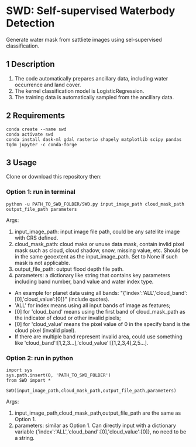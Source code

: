 # SWD: Self-supervised Waterbody Detection
Generate water mask from sattliete images using sel-supervised classification.

## 1 Description
1. The code automatically prepares ancillary data, including water occurrence and land cover.
2. The kernel classification model is LogisticRegression.
3. The training data is automatically sampled from the ancillary data.

## 2 Requirements
```
conda create --name swd
conda activate swd
conda install dask-ml gdal rasterio shapely matplotlib scipy pandas tqdm jupyter -c conda-forge
```

## 3 Usage
Clone or download this repository then:
### Option 1: run in terminal
```
python -u PATH_TO_SWD_FOLDER/SWD.py input_image_path cloud_mask_path output_file_path parameters
```
Args:
1. input_image_path: input image file path, could be any satellite image with CRS defined.
2. cloud_mask_path: cloud maks or unuse data mask, contain invlid pixel mask such as cloud, cloud shadow, snow, missing value, etc. Should be in the same geoextent as the input_image_path. Set to None if such mask is not applicable.
3. output_file_path: output flood depth file path.
4. parameters: a dictionary like string that contains key parameters including band number, band value and water index type. 
- An example for planet data using all bands: "{'index':'ALL','cloud_band':[0],'cloud_value':[0]}" (include quotes).
 - 'ALL' for index means using all input bands of image as features; 
 - [0] for 'cloud_band' means using the first band of cloud_mask_path as the indicator of cloud or other invalid pixels;
 - [0] for 'cloud_value' means the pixel value of 0 in the specify band is the cloud pixel (invalid pixel).
 - If there are multiple band represent invalid area, could use something like 'cloud_band':[1,2,3...],'cloud_value':[[1,2,3,4],2,5...].

### Option 2: run in python
```
import sys
sys.path.insert(0, 'PATH_TO_SWD_FOLDER')
from SWD import *

SWD(input_image_path,cloud_mask_path,output_file_path,parameters)
```
Args:
1. input_image_path,cloud_mask_path,output_file_path are the same as Option 1.
2. parameters: similar as Option 1. Can directly input with a dictionary variable {'index':'ALL','cloud_band':[0],'cloud_value':[0]}, no need to be a string.


